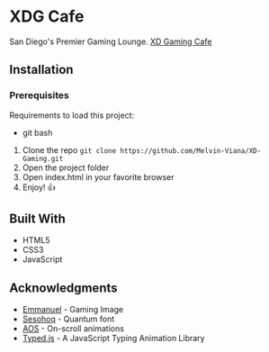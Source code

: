 
# XDG Cafe

San Diego's Premier Gaming Lounge.
[XD Gaming Cafe](http:/melvin-viana.github.io/XD-Gaming)
## Installation

### Prerequisites 
Requirements to load this project:
- git bash

1. Clone the repo
`git clone https://github.com/Melvin-Viana/XD-Gaming.git `
2. Open the project folder
3. Open index.html in your favorite browser
4. Enjoy! :thumbsup:
## Built With
- HTML5
- CSS3
- JavaScript

## Acknowledgments
- [Emmanuel](https://unsplash.com/@axvill) - Gaming Image
- [Sesohoq](https://www.sesohq.com/) - Quantum font
- [AOS](https://michalsnik.github.io/aos/) - On-scroll animations
- [Typed.js](https://github.com/mattboldt/typed.js/) - A JavaScript Typing Animation Library 
